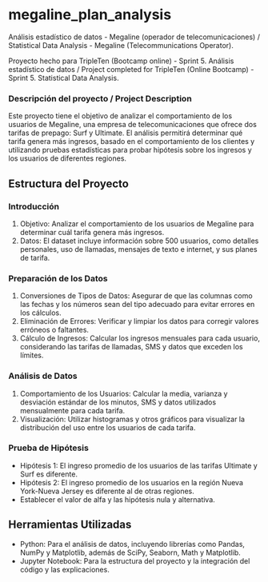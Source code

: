 # megaline_plan_analysis
Análisis estadístico de datos - Megaline (operador de telecomunicaciones) / Statistical Data Analysis - Megaline (Telecommunications Operator).

Proyecto hecho para TripleTen (Bootcamp online) - Sprint 5. Análisis estadístico de datos / Project completed for TripleTen (Online Bootcamp) - Sprint 5. Statistical Data Analysis.

### Descripción del proyecto / Project Description
Este proyecto tiene el objetivo de analizar el comportamiento de los usuarios de Megaline, una empresa de telecomunicaciones que ofrece dos tarifas de prepago: Surf y Ultimate. El análisis permitirá determinar qué tarifa genera más ingresos, basado en el comportamiento de los clientes y utilizando pruebas estadísticas para probar hipótesis sobre los ingresos y los usuarios de diferentes regiones.

## Estructura del Proyecto

### Introducción
1. Objetivo: Analizar el comportamiento de los usuarios de Megaline para determinar cuál tarifa genera más ingresos.
2. Datos: El dataset incluye información sobre 500 usuarios, como detalles personales, uso de llamadas, mensajes de texto e internet, y sus planes de tarifa.

### Preparación de los Datos
1. Conversiones de Tipos de Datos: Asegurar de que las columnas como las fechas y los números sean del tipo adecuado para evitar errores en los cálculos.
2. Eliminación de Errores: Verificar y limpiar los datos para corregir valores erróneos o faltantes.
3. Cálculo de Ingresos: Calcular los ingresos mensuales para cada usuario, considerando las tarifas de llamadas, SMS y datos que exceden los límites.

### Análisis de Datos
1. Comportamiento de los Usuarios: Calcular la media, varianza y desviación estándar de los minutos, SMS y datos utilizados mensualmente para cada tarifa.
2. Visualización: Utilizar histogramas y otros gráficos para visualizar la distribución del uso entre los usuarios de cada tarifa.

### Prueba de Hipótesis
- Hipótesis 1: El ingreso promedio de los usuarios de las tarifas Ultimate y Surf es diferente.
- Hipótesis 2: El ingreso promedio de los usuarios en la región Nueva York-Nueva Jersey es diferente al de otras regiones.
- Establecer el valor de alfa y las hipótesis nula y alternativa.

## Herramientas Utilizadas
- Python: Para el análisis de datos, incluyendo librerías como Pandas, NumPy y Matplotlib, además de SciPy, Seaborn, Math y Matplotlib.
- Jupyter Notebook: Para la estructura del proyecto y la integración del código y las explicaciones.

